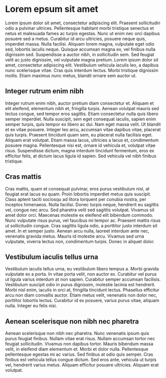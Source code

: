 # Lorem epsum sit amet

Lorem ipsum dolor sit amet, consectetur adipiscing elit. Praesent sollicitudin odio a pulvinar ultrices. Pellentesque habitant morbi tristique senectus et netus et malesuada fames ac turpis egestas. Nunc ut enim nec orci dapibus posuere sed a metus. Curabitur id arcu ultricies, posuere neque quis, imperdiet massa. Nulla facilisi. Aliquam lorem magna, vulputate eget odio sed, lobortis iaculis neque. Quisque accumsan magna ex, vel finibus nulla dignissim sed. Suspendisse a auctor nibh, in sollicitudin sem. Sed feugiat velit ac justo dignissim, vel vulputate magna pretium. Lorem ipsum dolor sit amet, consectetur adipiscing elit. Vestibulum vehicula iaculis leo, a dapibus nunc scelerisque vitae. Cras quis interdum lectus. Morbi tristique dignissim mollis. Etiam maximus nunc metus, blandit ornare sem auctor ut.

## Integer rutrum enim nibh

Integer rutrum enim nibh, auctor pretium diam consectetur et. Aliquam et elit eleifend, elementum nibh et, fringilla turpis. Aenean volutpat mauris sed lectus congue, sed tempor eros sagittis. Etiam consectetur nulla quis libero semper imperdiet. Nulla suscipit, sem eget consequat iaculis, sapien enim semper turpis, quis tempor ex libero ac dui. Nam eget massa velit. Ut blandit et ex vitae posuere. Integer leo arcu, accumsan vitae dapibus vitae, placerat quis turpis. Praesent tincidunt quam sem, eu placerat nulla facilisis eget. Aliquam erat volutpat. Etiam massa lacus, ultricies a lacus et, condimentum posuere magna. Pellentesque nisi est, ornare id vehicula et, volutpat vitae risus. Suspendisse dictum, magna interdum tincidunt fermentum, eros ex efficitur felis, at dictum lacus ligula id sapien. Sed vehicula vel nibh finibus tristique.

## Cras mattis

Cras mattis, quam et consequat pulvinar, eros purus vestibulum nisl, at feugiat erat lacus eu quam. Proin lobortis imperdiet metus quis suscipit. Class aptent taciti sociosqu ad litora torquent per conubia nostra, per inceptos himenaeos. Nulla facilisi. Donec turpis neque, hendrerit eu sagittis vel, congue nec arcu. Sed pharetra velit sed sagittis volutpat. Vivamus sit amet dolor orci. Maecenas molestie ex eleifend elit bibendum commodo. Nunc vulputate risus purus, vel faucibus mi tempor ac. Praesent mattis risus ut sollicitudin congue. Cras sagittis ligula odio, a porttitor justo interdum sit amet. In et semper justo. Aenean arcu nulla, laoreet interdum ante nec, venenatis gravida metus. Mauris id molestie arcu. Vivamus sed urna vulputate, viverra lectus non, condimentum turpis. Donec in aliquet dolor.

## Vestibulum iaculis tellus urna

Vestibulum iaculis tellus urna, eu vestibulum libero tempus a. Morbi gravida vulputate ex a porta. In vitae porta velit, non auctor ex. Curabitur vel purus ut ligula varius interdum at non sapien. Curabitur semper accumsan facilisis. Vestibulum suscipit odio in purus dignissim, molestie lacinia est hendrerit. Morbi nisl enim, iaculis in orci at, fringilla tincidunt lectus. Phasellus efficitur arcu non diam convallis auctor. Etiam metus velit, venenatis non dolor nec, porttitor lobortis lectus. Curabitur id ex posuere, varius purus vitae, aliquam nulla. Integer eu felis nisi.

## Aenean scelerisque non nibh nec pharetra

Aenean scelerisque non nibh nec pharetra. Nunc venenatis ipsum quis purus feugiat finibus. Nullam vitae erat risus. Nullam accumsan tortor nec feugiat sollicitudin. Vivamus non dapibus tortor. Mauris bibendum massa velit, in eleifend diam elementum et. Morbi et dolor nulla. Pellentesque pellentesque egestas mi ac varius. Sed finibus at odio quis semper. Cras finibus est vehicula tellus congue dictum. Sed eros ante, vehicula ut turpis vel, hendrerit varius metus. Aliquam efficitur posuere ultricies. Aliquam erat volutpat.
